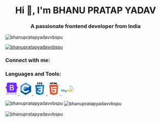 <h1 align="center">Hi 👋, I'm BHANU PRATAP YADAV</h1>
<h3 align="center">A passionate frontend developer from India</h3>

<p align="left"> <img src="https://komarev.com/ghpvc/?username=bhanupratapyadavvbspu&label=Profile%20views&color=0e75b6&style=flat" alt="bhanupratapyadavvbspu" /> </p>

<p align="left"> <a href="https://github.com/ryo-ma/github-profile-trophy"><img src="https://github-profile-trophy.vercel.app/?username=bhanupratapyadavvbspu" alt="bhanupratapyadavvbspu" /></a> </p>

<h3 align="left">Connect with me:</h3>
<p align="left">
</p>

<h3 align="left">Languages and Tools:</h3>
<p align="left"> <a href="https://getbootstrap.com" target="_blank" rel="noreferrer"> <img src="https://raw.githubusercontent.com/devicons/devicon/master/icons/bootstrap/bootstrap-plain-wordmark.svg" alt="bootstrap" width="40" height="40"/> </a> <a href="https://www.cprogramming.com/" target="_blank" rel="noreferrer"> <img src="https://raw.githubusercontent.com/devicons/devicon/master/icons/c/c-original.svg" alt="c" width="40" height="40"/> </a> <a href="https://www.w3schools.com/css/" target="_blank" rel="noreferrer"> <img src="https://raw.githubusercontent.com/devicons/devicon/master/icons/css3/css3-original-wordmark.svg" alt="css3" width="40" height="40"/> </a> <a href="https://www.w3.org/html/" target="_blank" rel="noreferrer"> <img src="https://raw.githubusercontent.com/devicons/devicon/master/icons/html5/html5-original-wordmark.svg" alt="html5" width="40" height="40"/> </a> <a href="https://www.mysql.com/" target="_blank" rel="noreferrer"> <img src="https://raw.githubusercontent.com/devicons/devicon/master/icons/mysql/mysql-original-wordmark.svg" alt="mysql" width="40" height="40"/> </a> </p>

<p><img align="left" src="https://github-readme-stats.vercel.app/api/top-langs?username=bhanupratapyadavvbspu&show_icons=true&locale=en&layout=compact" alt="bhanupratapyadavvbspu" /></p>

<p>&nbsp;<img align="center" src="https://github-readme-stats.vercel.app/api?username=bhanupratapyadavvbspu&show_icons=true&locale=en" alt="bhanupratapyadavvbspu" /></p>

<p><img align="center" src="https://github-readme-streak-stats.herokuapp.com/?user=bhanupratapyadavvbspu&" alt="bhanupratapyadavvbspu" /></p>
